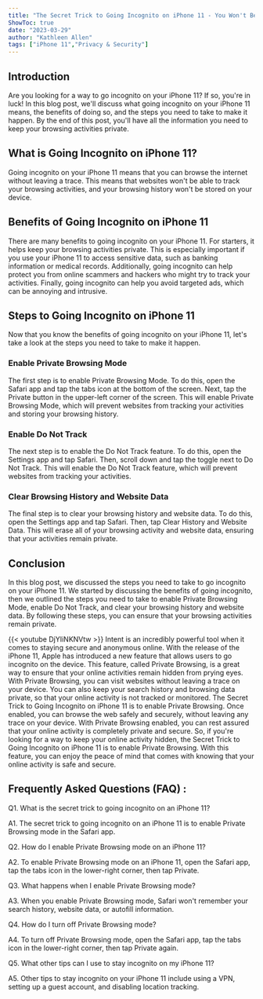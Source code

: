 ```yaml
---
title: "The Secret Trick to Going Incognito on iPhone 11 - You Won't Believe What Happens Next!"
ShowToc: true 
date: "2023-03-29"
author: "Kathleen Allen" 
tags: ["iPhone 11","Privacy & Security"]
---
```

## Introduction

Are you looking for a way to go incognito on your iPhone 11? If so, you're in luck! In this blog post, we'll discuss what going incognito on your iPhone 11 means, the benefits of doing so, and the steps you need to take to make it happen. By the end of this post, you'll have all the information you need to keep your browsing activities private.

## What is Going Incognito on iPhone 11?

Going incognito on your iPhone 11 means that you can browse the internet without leaving a trace. This means that websites won't be able to track your browsing activities, and your browsing history won't be stored on your device.

## Benefits of Going Incognito on iPhone 11

There are many benefits to going incognito on your iPhone 11. For starters, it helps keep your browsing activities private. This is especially important if you use your iPhone 11 to access sensitive data, such as banking information or medical records. Additionally, going incognito can help protect you from online scammers and hackers who might try to track your activities. Finally, going incognito can help you avoid targeted ads, which can be annoying and intrusive.

## Steps to Going Incognito on iPhone 11

Now that you know the benefits of going incognito on your iPhone 11, let's take a look at the steps you need to take to make it happen.

### Enable Private Browsing Mode

The first step is to enable Private Browsing Mode. To do this, open the Safari app and tap the tabs icon at the bottom of the screen. Next, tap the Private button in the upper-left corner of the screen. This will enable Private Browsing Mode, which will prevent websites from tracking your activities and storing your browsing history.

### Enable Do Not Track

The next step is to enable the Do Not Track feature. To do this, open the Settings app and tap Safari. Then, scroll down and tap the toggle next to Do Not Track. This will enable the Do Not Track feature, which will prevent websites from tracking your activities.

### Clear Browsing History and Website Data

The final step is to clear your browsing history and website data. To do this, open the Settings app and tap Safari. Then, tap Clear History and Website Data. This will erase all of your browsing activity and website data, ensuring that your activities remain private.

## Conclusion

In this blog post, we discussed the steps you need to take to go incognito on your iPhone 11. We started by discussing the benefits of going incognito, then we outlined the steps you need to take to enable Private Browsing Mode, enable Do Not Track, and clear your browsing history and website data. By following these steps, you can ensure that your browsing activities remain private.

{{< youtube DjYIiNKNVtw >}} 
Intent is an incredibly powerful tool when it comes to staying secure and anonymous online. With the release of the iPhone 11, Apple has introduced a new feature that allows users to go incognito on the device. This feature, called Private Browsing, is a great way to ensure that your online activities remain hidden from prying eyes. With Private Browsing, you can visit websites without leaving a trace on your device. You can also keep your search history and browsing data private, so that your online activity is not tracked or monitored. The Secret Trick to Going Incognito on iPhone 11 is to enable Private Browsing. Once enabled, you can browse the web safely and securely, without leaving any trace on your device. With Private Browsing enabled, you can rest assured that your online activity is completely private and secure. So, if you're looking for a way to keep your online activity hidden, the Secret Trick to Going Incognito on iPhone 11 is to enable Private Browsing. With this feature, you can enjoy the peace of mind that comes with knowing that your online activity is safe and secure.

## Frequently Asked Questions (FAQ) :
Q1. What is the secret trick to going incognito on an iPhone 11?

A1. The secret trick to going incognito on an iPhone 11 is to enable Private Browsing mode in the Safari app. 

Q2. How do I enable Private Browsing mode on an iPhone 11?

A2. To enable Private Browsing mode on an iPhone 11, open the Safari app, tap the tabs icon in the lower-right corner, then tap Private. 

Q3. What happens when I enable Private Browsing mode?

A3. When you enable Private Browsing mode, Safari won't remember your search history, website data, or autofill information. 

Q4. How do I turn off Private Browsing mode?

A4. To turn off Private Browsing mode, open the Safari app, tap the tabs icon in the lower-right corner, then tap Private again. 

Q5. What other tips can I use to stay incognito on my iPhone 11?

A5. Other tips to stay incognito on your iPhone 11 include using a VPN, setting up a guest account, and disabling location tracking.


